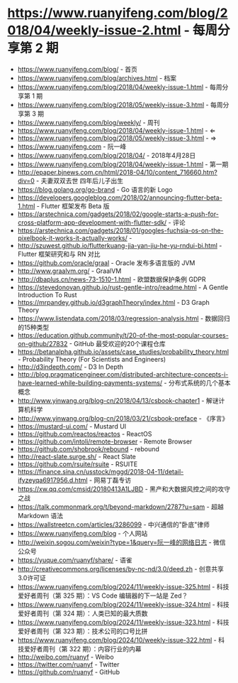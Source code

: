 # https://www.ruanyifeng.com/blog/2018/04/weekly-issue-2.html - 每周分享第 2 期

- https://www.ruanyifeng.com/blog/ - 首页
- https://www.ruanyifeng.com/blog/archives.html - 档案
- https://www.ruanyifeng.com/blog/2018/04/weekly-issue-1.html - 每周分享第 1 期
- https://www.ruanyifeng.com/blog/2018/05/weekly-issue-3.html - 每周分享第 3 期
- https://www.ruanyifeng.com/blog/weekly/ - 周刊
- https://www.ruanyifeng.com/blog/2018/04/weekly-issue-1.html - ⇐
- https://www.ruanyifeng.com/blog/2018/05/weekly-issue-3.html - ⇒
- https://www.ruanyifeng.com - 阮一峰
- https://www.ruanyifeng.com/blog/2018/04/ - 2018年4月28日
- https://www.ruanyifeng.com/blog/2018/04/weekly-issue-1.html - 第一期
- http://epaper.bjnews.com.cn/html/2018-04/10/content_716660.htm?div=0 - 夫妻双双去世 四年后儿子出生
- https://blog.golang.org/go-brand - Go 语言的新 Logo
- https://developers.googleblog.com/2018/02/announcing-flutter-beta-1.html - Flutter 框架发布 Beta 版
- https://arstechnica.com/gadgets/2018/02/google-starts-a-push-for-cross-platform-app-development-with-flutter-sdk/ - 评论
- https://arstechnica.com/gadgets/2018/01/googles-fuchsia-os-on-the-pixelbook-it-works-it-actually-works/ - 
- http://szuwest.github.io/flutterkuang-jia-yan-jiu-he-yu-rndui-bi.html - Flutter 框架研究和与 RN 对比
- https://github.com/oracle/graal - Oracle 发布多语言版的 JVM
- http://www.graalvm.org/ - GraalVM
- http://dbaplus.cn/news-73-1510-1.html - 欧盟数据保护条例 GDPR
- https://stevedonovan.github.io/rust-gentle-intro/readme.html - A Gentle Introduction To Rust
- https://mrpandey.github.io/d3graphTheory/index.html - D3 Graph Theory
- https://www.listendata.com/2018/03/regression-analysis.html - 数据回归的15种类型
- https://education.github.community/t/20-of-the-most-popular-courses-on-github/27832 - GitHub 最受欢迎的20个课程仓库
- https://betanalpha.github.io/assets/case_studies/probability_theory.html - Probability Theory (For Scientists and Engineers)
- http://d3indepth.com/ - D3 In Depth
- http://blog.pragmaticengineer.com/distributed-architecture-concepts-i-have-learned-while-building-payments-systems/ - 分布式系统的几个基本概念
- http://www.yinwang.org/blog-cn/2018/04/13/csbook-chapter1 - 解谜计算机科学
- http://www.yinwang.org/blog-cn/2018/03/21/csbook-preface - 《序言》
- https://mustard-ui.com/ - Mustard UI
- https://github.com/reactos/reactos - ReactOS
- https://github.com/intoli/remote-browser - Remote Browser
- https://github.com/shobrook/rebound - rebound
- http://react-slate.surge.sh/ - React Slate
- https://github.com/rsuite/rsuite - RSUITE
- https://finance.sina.cn/usstock/mggd/2018-04-11/detail-ifyzeyqa6917956.d.html - 网易丁磊专访
- https://xw.qq.com/cmsid/20180413A1LJBD - 黑产和大数据风控之间的攻守之战
- https://talk.commonmark.org/t/beyond-markdown/2787?u=sam - 超越 Markdown 语法
- https://wallstreetcn.com/articles/3286099 - 中兴通信的"卧底"律师
- https://www.ruanyifeng.com/blog - 个人网站
- http://weixin.sogou.com/weixin?type=1&query=阮一峰的网络日志 - 微信公众号
- https://yuque.com/ruanyf/share/ - 语雀
- http://creativecommons.org/licenses/by-nc-nd/3.0/deed.zh - 创意共享3.0许可证
- https://www.ruanyifeng.com/blog/2024/11/weekly-issue-325.html - 科技爱好者周刊（第 325 期）：VS Code 编辑器的下一站是 Zed？
- https://www.ruanyifeng.com/blog/2024/11/weekly-issue-324.html - 科技爱好者周刊（第 324 期）：人类已知的最大质数
- https://www.ruanyifeng.com/blog/2024/11/weekly-issue-323.html - 科技爱好者周刊（第 323 期）：技术公司的口号比拼
- https://www.ruanyifeng.com/blog/2024/10/weekly-issue-322.html - 科技爱好者周刊（第 322 期）：内容行业的内幕
- http://weibo.com/ruanyf - Weibo
- https://twitter.com/ruanyf - Twitter
- https://github.com/ruanyf - GitHub